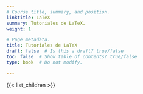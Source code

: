```yaml
---
# Course title, summary, and position.
linktitle: LaTeX
summary: Tutoriales de LaTeX.
weight: 1

# Page metadata.
title: Tutoriales de LaTeX
draft: false  # Is this a draft? true/false
toc: false  # Show table of contents? true/false
type: book  # Do not modify.

---
```


{{< list_children >}}